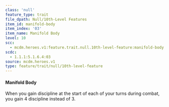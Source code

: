 ```yaml
---
class: 'null'
feature_type: trait
file_dpath: Null/10th-Level Features
item_id: manifold-body
item_index: '03'
item_name: Manifold Body
level: 10
scc:
  - mcdm.heroes.v1:feature.trait.null.10th-level-feature:manifold-body
scdc:
  - 1.1.1:5.1.6.4:03
source: mcdm.heroes.v1
type: feature/trait/null/10th-level-feature
---
```


#### Manifold Body

When you gain discipline at the start of each of your turns during combat, you gain 4 discipline instead of 3.

